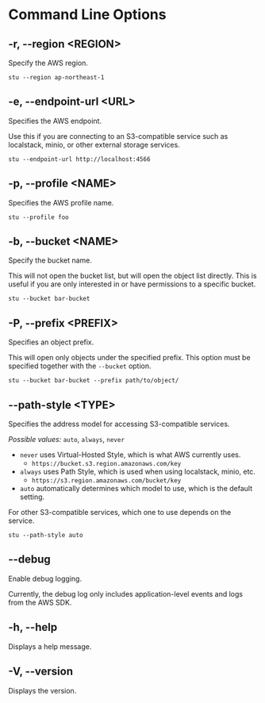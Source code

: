 # Command Line Options

## -r, --region \<REGION\>

Specify the AWS region.

```
stu --region ap-northeast-1
```

## -e, --endpoint-url \<URL\>

Specifies the AWS endpoint.

Use this if you are connecting to an S3-compatible service such as localstack, minio, or other external storage services.

```
stu --endpoint-url http://localhost:4566
```

## -p, --profile \<NAME\>

Specifies the AWS profile name.

```
stu --profile foo
```

## -b, --bucket \<NAME\>

Specify the bucket name.

This will not open the bucket list, but will open the object list directly.
This is useful if you are only interested in or have permissions to a specific bucket.

```
stu --bucket bar-bucket
```

## -P, --prefix \<PREFIX\>

Specifies an object prefix.

This will open only objects under the specified prefix.
This option must be specified together with the `--bucket` option.

```
stu --bucket bar-bucket --prefix path/to/object/
```

## --path-style \<TYPE\>

Specifies the address model for accessing S3-compatible services.

_Possible values:_ `auto`, `always`, `never`

- `never` uses Virtual-Hosted Style, which is what AWS currently uses.
  - `https://bucket.s3.region.amazonaws.com/key`
- `always` uses Path Style, which is used when using localstack, minio, etc.
  - `https://s3.region.amazonaws.com/bucket/key`
- `auto` automatically determines which model to use, which is the default setting.

For other S3-compatible services, which one to use depends on the service.

```
stu --path-style auto
```

## --debug

Enable debug logging.

Currently, the debug log only includes application-level events and logs from the AWS SDK.

## -h, --help

Displays a help message.

## -V, --version

Displays the version.
